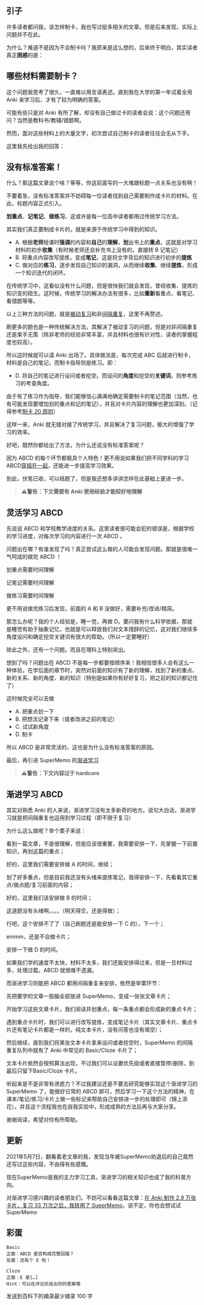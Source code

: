 ## **引子**

许多读者都问我，该怎样制卡，我也写过挺多相关的文章。但是后来发现，实际上问题并不在此。

为什么？难道不是因为不会制卡吗？我原来是这么想的，后来终于明白，其实读者真正**困惑**的是：

## **哪些材料需要制卡？**

这个问题我思考了很久，一直难以用言语表述。直到我在大学的第一年试着全用 Anki 来学习后，才有了较为明确的答案。

可能有些只是对 Anki 有所了解，却没有自己做过卡的读者会说：这个问题还用问？当然是教科书/教辅/错题啊。

然而，面对这些材料上的大量文字，初次尝试自己制卡的读者往往会无从下手。

这里我先给出我的回答：

## **没有标准答案！**

什么？那这篇文章说个啥？等等，你这前面写的一大堆跟标题一点关系也没有啊！

不要着急，没有标准答案并不妨碍每一位读者找到自己需要制作成卡片的材料。在此，标题内容正式引入。

**划重点**、**记笔记**、**做练习**，这或许是每一位高中读者都用过传统学习方法。

其实我们真正要制成卡片的，就是来源于传统学习中得到的知识。

*   A. 根据**老师**授课时**强调**的内容和**自己**的**理解**，**划**出书上的**重点**，这就是对学习材料的初步**收集**（有时候老师还会补充书上没有的，直接转 B 记笔记）
*   B. 将重点内容改写提炼，变成**笔记**，这是将文字背后的知识进行初步的**提炼**
*   C. 做对应的**练习**，逐步发现自己知识的漏洞，从而继续**收集**、继续**提炼**，形成一个知识迭代的闭环。

在传统学习中，这看似没有什么问题，但是很快我们就会发现，曾经收集、提炼的知识变的陌生。这时候，传统学习的解决办法有很多，比如**重新**看重点、看笔记、看错题等等。

以上三种方法的问题，就是[被动复习](https://zhuanlan.zhihu.com/p/57113246)和非[间隔重复](https://zhuanlan.zhihu.com/p/57020308)，这里不再赘述。

刷更多的题也是一种传统解决方法，其解决了被动复习的问题，但是对非间隔重复还是束手无策（除非老师的经验非常丰富，并且材料也很有针对性，读者的掌握程度也较高）。

所以这时候就可以请 Anki 出场了。具体做法是，每次完成 ABC 后就进行制卡，材料是自己的笔记，而制卡指导则是练习。即：

*   D. 将自己的笔记进行设问或者挖空。而设问的**角度**和挖空的**关键词**，则参考练习的考查角度。

由于有了练习作为指导，我们能够信心满满地确定需要制卡的笔记范围（当然，也有可能发现要增加划的重点和记的笔记），并且对卡片内容的理解也更加深刻。（记得参考[制卡 20 原则](https://zhuanlan.zhihu.com/p/52369009)）

这样一来，Anki 就无缝对接了传统学习，并且解决了复习问题，极大的增强了学习的效率。

好吧，既然你都给出了方法，为什么还说没有标准答案呢？

因为 ABCD 的每个环节都极具个人特色！更不用说如果我们把不同学科的学习 ABCD[穿插在一起](https://zhuanlan.zhihu.com/p/57139724)，还能进一步提高学习效果。

到此，伏笔已收，可以结题了，但是我还想多讲讲怎样在此基础上更进一步。

> **⚠警告：下文需要有 Anki 使用经验才能较好地理解**

## **灵活学习 ABCD**

先说说 ABCD 和学校教学进度的关系。这里读者很可能会犯的错误是，根据学校的学习进度，对每次学习的内容进行一次 ABCD 。

问题出在哪？有谁发现了吗？真正尝试这么做的人可能会发现问题。那就是很难一气呵成的做完 ABCD ！

划重点需要时间理解

记笔记需要时间理解

做练习需要时间理解

更不用说做完练习后发现，前面的 A 和 B 没做好，需要补充/改进/精简。

那怎么办呢？我的个人经验是，睡一觉，再做 D。要问我有什么科学依据，那就是睡觉有助于抽象记忆，也就是可以释放我们对文本措辞的记忆，这对我们继续多角度设问和确定挖空关键词有很大的帮助。（所以一定要睡好）

除此之外，还有一个问题。而且在理科上特别突出。

想到了吗？问题出在 ABCD 不是每一步都要按顺序来！我相信很多人会有这么一种体验，在学后面的章节时，突然对前面的知识有了新的理解，找到了新的重点、新的关系、新的角度、新的知识（特别是如果你有好好复习，把之前的知识都记住了）

这时候完全可以去做

*   A. 把重点划一下
*   B. 把想法记录下来（或者改进之前的笔记）
*   C. 试试新角度
*   D. 制卡

所以 ABCD 是非常灵活的，这也是为什么没有标准答案的原因。

最后，再引进 SuperMemo 的[渐进学习](https://link.zhihu.com/?target=https%3A//www.yuque.com/supermemo/wiki/incremental_learning)

> **⚠警告：下文内容过于 hardcore**

## **渐进学习 ABCD**

其实对熟悉 Anki 的人来说，渐进学习没有太多新奇的地方。说句大白话，渐进学习就是把间隔重复也运用到学习过程（即不限于复习）

为什么这么做呢？举个栗子来说：

看到一篇文章，不是很理解，但是应该很重要，我需要安排一下，先掌握一下前置知识，再划这篇的重点；

好的，这里我们需要安排做 A 的时间，继续；

划了好多重点，但是目前我还没有头绪来提炼笔记，我得安排一下，先看看其它重点/做点题/复习前面的内容；

好的，这里我们该安排做 B 的时间；

这道题没有头绪啊。。。。（明天得交，还是得做）；

行吧，这个安排不了了（自己刷题还是能安排一下 C 的），下一个；

emmm，还是不会做卡片；

安排一下做 D 的时间。

如果我们学的速度不太快，材料不太多，我们还能安排得过来，但是一旦材料过多，处理过载，ABCD 就很难不遗漏。

而渐进学习则能把 ABCD 都用间隔重复来安排，依然是举栗环节：

先把要学的文章一股脑全部放进 SuperMemo，变成一张张文章卡片；

开始学习这些文章卡片，我们阅读并划重点，每一条重点都会形成新的重点卡片；

遇到重点卡片时，我们可以进行改写提炼，变成笔记卡片（其实文章卡片、重点卡片还有笔记卡片都是一样的，纯文本卡片，没有问答也没有填空）；

然后继续，直到我们将某张文本卡片拿来设问或者挖空时，SuperMemo 的间隔重复队列中就有了 Anki 中常见的 Basic/Cloze 卡片了；

文本卡片依然会按照算法出现，不过我们可以设置优先级或者直接暂停/删除，到最后只留下Basic/Cloze 卡片。

听起来是不是非常有诱惑力？不过我建议还是不要去研究能够实现这个渐进学习的 SuperMemo 了，能做好日常的 ABCD 即可，然后学习一下这个方法的精神，在课本/笔记/练习/卡片上做一些标记来帮助自己安排进一步的处理即可（锦上添花）。并且这个流程我也在自我实验中，形成成熟的方法后再与大家分享。

谢谢阅读，希望对你有所帮助。

## 更新

2021年5月7日，翻看着老文章的我，发现当年被SuperMemo劝退后的自己竟然还写过这些内容，不由得有些感慨。

现在SuperMemo是我的主力学习工具，渐进学习的相关知识也成了我的科普方向。

对渐进学习感兴趣的读者朋友们，不妨可以看看这篇文章：[在 Anki 制作 2.9 万张卡片，复习 33 万次之后，我转用了 SueprMemo](https://zhuanlan.zhihu.com/p/279553703)，说不定，你也会想试试SuperMemo

## **彩蛋**

~~~text
Basic
正面：ABCD 是否构成完整回路？
反面：还有个 E 啦！
~~~

  

~~~text
Cloze
正面：E 是[…]
Hint：可以在评论区给出你的答案哦
~~~

发送到百科下的摘录最少摘录 100 字